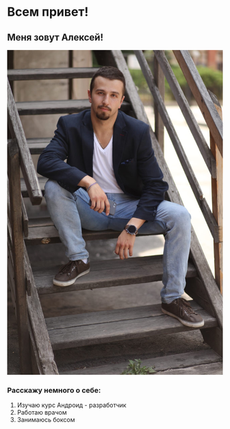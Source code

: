 #  Всем привет!
## Меня зовут Алексей!
![Моё фото](/fRgvdjPgT-Y.jpg)
### Расскажу немного о себе:

1. Изучаю курс Андроид - разработчик
2. Работаю врачом
3. Занимаюсь боксом
   